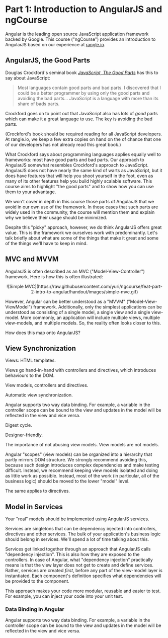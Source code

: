 # Part 1: Introduction to AngularJS and ngCourse

Angular is the leading open source JavaScript application framework backed by
Google. This course ("ngCourse") provides an introduction to AngularJS based
on our experience at [rangle.io](http://rangle.io).

## AngularJS, the Good Parts

Douglas Crockford's seminal book
_[JavaScript, The Good Parts](http://www.amazon.ca/JavaScript-Good-Parts-Douglas-Crockford/dp/0596517742)_
has this to say about JavaScript:

> Most languages contain good parts and bad parts. I discovered that I could
> be a better programmer by using only the good parts and avoiding the bad
> parts... JavaScript is a language with more than its share of bads parts.

Crockford goes on to point out that JavaScript also has lots of _good_ parts which
can make it a great language to use. The key is avoiding the bad parts.

(Crockford's book should be required reading for all JavaScript developers. At
rangle.io, we keep a few extra copies on hand on the of chance that one of our
developers has not already read this great book.)

What Crockford says about programming languages applies equally well to
frameworks: most have good parts and bad parts. Our approach to AngularJS
somewhat resembles Crockford's approach to JavaScript. AngularJS does not have
nearly the same kind of warts as JavaScript, but it does have features that
will help you shoot yourself in the foot, even as many of its other features
help you build highly scalable software. This course aims to highlight "the
good parts" and to show how you can use them to your advantage.

We won't cover in depth in this course those parts of AngularJS that we avoid
in our own use of the framework. In those cases that such parts are widely
used in the community, the course will mention them and explain why we believe
their usage should be minimized.

Despite this "picky" approach, however, we do think AngularJS offers great
value. This is the framework we ourselves work with predominantly. Let's talk
briefly about what are some of the things that make it great and some of the
things we'll have to keep in mind.

## MVC and MVVM

AngularJS is often described as an MVC ("Model-View-Controller") framework.
Here is how this is often illustrated:

<center>![Simple MVC](https://raw.githubusercontent.com/yuri/ngcourse/feat-part-2-intro-to-angular/handout/images/simple-mvc.gif)</center>

However, Angular can be better understood as a "MVVM" ("Model-View-ViewModel")
framework. Additionally, only the simplest applications can be understood as
consisting of a single model, a single view and a single view-model. More
commonly, an application will include multiple views, multiple view-models,
and multiple models. So, the reality often looks closer to this.

How does this map onto AngularJS?

## View Synchronization

Views: HTML templates.

Views go hand-in-hand with controllers and directives, which introduces behaviours
to the DOM.

View models, controllers and directives.

Automatic view synchronization.

Angular supports two way data binding.  For example, a variable in the controller scope can
be bound to the view and updates in the model will be reflected in the view and vice versa.

Digest cycle.

Designer-friendly.

The importance of not abusing view models. View models are not models.

Angular "scopes" (view models) can be organized into a hierarchy that partly
mirrors DOM structure. We strongly recommend avoiding this, because such design introduces complex
dependencies and make testing difficult. Instead, we recommend keeping view models isolated and doing as little work as possible. Instead, most of the work (in particular, all of the business logic) should be moved to the lower "model" level.

The same applies to directives.

## Model in Services

Your "real" models should be implemented using AngularJS services.

Services are singletons that can be dependency injected into controllers,
directives and other services.  The bulk of your application's business logic
should belong in services. We'll spend a lot of time talking about this.

Services get linked together through an approach that AngularJS calls
"dependency injection". This is also how they are exposed to the controllers.
In case of Angular, what "dependency injection" practically means is that the
view layer does not get to create and define services. Rather, services are
created _first_, before any part of the view-model layer is instantiated. Each
component's definition specifies what dependencies will be provided to the
component.

This approach makes your code more modular, reusable and easier to test. 
For example, you can inject your code into your unit test.

### Data Binding in Angular

Angular supports two way data binding.  For example, a variable in the controller scope can
be bound to the view and updates in the model will be reflected in the view and vice versa.